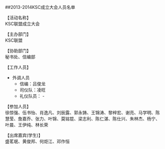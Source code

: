 ##2013-2014KSC成立大会人员名单

【活动名称】  
KSC联盟成立大会

【主办部门】  
KSC联盟

【协助部门】  
秘书处、信编部

【工作人员】

+ 外调人员
	- 信编：吕俊龙
	- 司仪队：凌旺
	- 礼仪队员： -

【参加人员】  
徐惊强、伍书怡、肖逸凡、刘辰露、郭永铸、王锦涛、黎梓宏、谢亮、马学明、陈慧莹、詹嘉乔、张力、叶锦、莫铭锟、梁志利、陈仁湛、陈仕兴、朱林杰、杨宁、叶晨、王伊纯、林长荣

【出席嘉宾(学生)】  
盛茗珉、黄俊邦、何炬江、邓作恒
